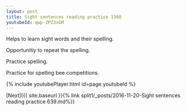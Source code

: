 ```yaml
---
layout: post
title: Sight sentences reading practice 1360
youtubeId: qwp-ZPZ3xGM
---
```

 
 
Helps to learn sight words and their spelling.

Opportunitiy to repeat the spelling. 

Practice spelling. 
 
Practice for spelling bee competitions. 
 
{% include youtubePlayer.html id=page.youtubeId %}
 
 

[Next]({{ site.baseurl }}{% link  split1/_posts/2016-11-20-Sight sentences reading practice 639.md%})
 
